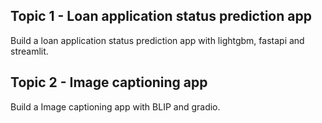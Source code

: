 ## Topic 1 - Loan application status prediction app
Build a loan application status prediction app with lightgbm, fastapi and streamlit.

## Topic 2 - Image captioning app
Build a Image captioning app with BLIP and gradio.

